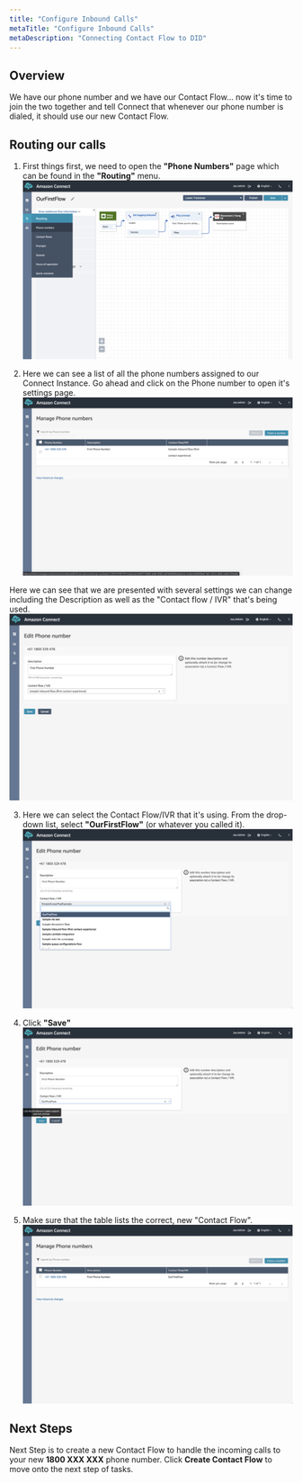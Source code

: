 ```yaml
---
title: "Configure Inbound Calls"
metaTitle: "Configure Inbound Calls"
metaDescription: "Connecting Contact Flow to DID"
---
```


## Overview
We have our phone number and we have our Contact Flow... now it's time to join the two together and tell Connect that whenever our phone number is dialed, it should use our new Contact Flow.

## Routing our calls

1. First things first, we need to  open the <b>"Phone Numbers"</b> page which can be found in the <b>"Routing"</b> menu. 
![Something](./firstInboundFlow-23.png)

2. Here we can see a list of all the phone numbers assigned to our Connect Instance. Go ahead and click on the Phone number to open it's settings page.
![Something](./firstInboundFlow-24.png)

Here we can see that we are presented with several settings we can change including the Description as well as the "Contact flow / IVR" that's being used.
![Something](./firstInboundFlow-25.png)

3. Here we can select the Contact Flow/IVR that it's using. From the drop-down list, select <b>"OurFirstFlow"</b> (or whatever you called it).
![Something](./firstInboundFlow-26.png)

4. Click <b>"Save"</b>
![Something](./firstInboundFlow-27.png)

5. Make sure that the table lists the correct, new "Contact Flow".
![Something](./firstInboundFlow-28.png)

## Next Steps
Next Step is to create a new Contact Flow to handle the incoming calls to your new <b>1800 XXX XXX</b> phone number. Click <b>Create Contact Flow</b> to move onto the next step of tasks.